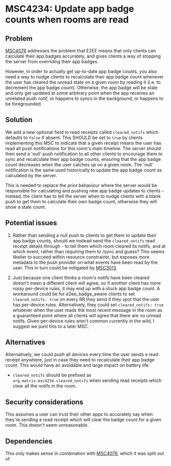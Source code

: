 # MSC4234: Update app badge counts when rooms are read

## Problem

[MSC4076](https://github.com/matrix-org/matrix-spec-proposals/pull/4076) addresses the problem that E2EE means that
only clients can calculate their app badges accurately, and gives clients a way of stopping the server from overriding
their app badges.

However, in order to actually get up-to-date app badge counts, you also need a way to nudge clients to recalculate their
app badge count whenever the user has cleared the unread state on a given room by reading it (i.e. to decrement the app
badge count). Otherwise, the app badge will be stale and only get updated at some arbitrary point when the app receives
an unrelated push notif, or happens to syncs in the background, or happens to be foregrounded.

## Solution

We add a new optional field to read receipts called `cleared_notifs` which defaults to `false` if absent.  This SHOULD
be set to `true` by clients implementing this MSC to indicate that a given receipt means the user has read all push
notifications for this room's main timeline.  The server should then send a 'null' push notification to all other
clients to encourage them to sync and recalculate their app badge counts, ensuring that the app badge count decreases
when the user catches up on a given room.  The 'null' notification is the same used historically to update the app badge
count as calculated by the server.

This is needed to replace the prior behaviour where the server would be responsible for calculating and pushing new app
badge updates to clients - instead, the client has to tell the server when to nudge clients with a blank push to get
them to calculate their own badge count, otherwise they will show a stale count.

## Potential issues

1. Rather than sending a null push to clients to get them to update their app badge counts, should we instead send the
`cleared_notifs` read receipt details through - to tell them which room cleared its notifs, and at which event, rather
than requiring them to /sync and guess?  This seems likelier to succeed within resource constraints, but exposes more
metadata to the push provider on what events have been read by the user.  This in turn could be mitigated by
[MSC3013](https://github.com/matrix-org/matrix-spec-proposals/pull/3013).

2. Just because one client thinks a room's notifs have been cleared doesn't mean a different client will agree, so if
another client has more noisy per-device rules, it may end up with a stuck app badge count.  A workaround could be for
e2ee_badge_aware clients to set `cleared_notifs: true` on every RR they send if they spot that the user has per-device
rules.  Alternatively, they could set `cleared_notifs: true` whatever when the user reads the most recent message in
the room as a guaranteed point where all clients will agree that there are no unread notifs.
Given per-device rules aren't common currently in the wild, I suggest we punt this to a later MSC.

## Alternatives

Alternatively, we could push all devices every time the user sends a read receipt anywhere, just in case they need to
recalculate their app badge count.  This would have an avoidable and large impact on battery life.

* `cleared_notifs` should be prefixed as `org.matrix.msc4234.cleared_notifs` when sending read receipts which clear
   all the notifs in the room.

## Security considerations

This assumes a user can trust their other apps to accurately say when they're sending a read receipt which will clear
the badge count for a given room.  This doesn't seem unreasonable.

## Dependencies

This only makes sense in combination with [MSC4076](https://github.com/matrix-org/matrix-spec-proposals/pull/4076),
which it was split out of.

